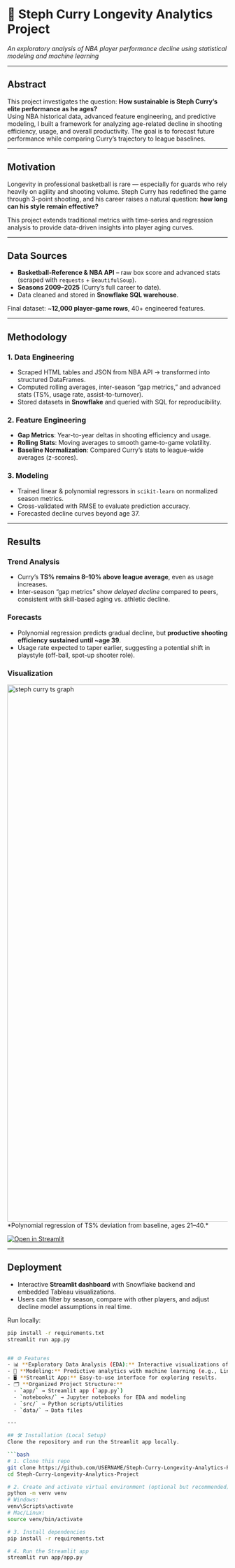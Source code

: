 # 🏀 Steph Curry Longevity Analytics Project
*An exploratory analysis of NBA player performance decline using statistical modeling and machine learning*

---

## Abstract
This project investigates the question: **How sustainable is Steph Curry’s elite performance as he ages?**  
Using NBA historical data, advanced feature engineering, and predictive modeling, I built a framework for analyzing age-related decline in shooting efficiency, usage, and overall productivity. The goal is to forecast future performance while comparing Curry’s trajectory to league baselines.

---

## Motivation
Longevity in professional basketball is rare — especially for guards who rely heavily on agility and shooting volume. Steph Curry has redefined the game through 3-point shooting, and his career raises a natural question: **how long can his style remain effective?**

This project extends traditional metrics with time-series and regression analysis to provide data-driven insights into player aging curves.

---

## Data Sources
- **Basketball-Reference & NBA API** – raw box score and advanced stats (scraped with `requests` + `BeautifulSoup`).  
- **Seasons 2009–2025** (Curry’s full career to date).  
- Data cleaned and stored in **Snowflake SQL warehouse**.  

Final dataset: ~**12,000 player-game rows**, 40+ engineered features.

---

## Methodology

### 1. Data Engineering
- Scraped HTML tables and JSON from NBA API → transformed into structured DataFrames.  
- Computed rolling averages, inter-season “gap metrics,” and advanced stats (TS%, usage rate, assist-to-turnover).  
- Stored datasets in **Snowflake** and queried with SQL for reproducibility.  

### 2. Feature Engineering
- **Gap Metrics**: Year-to-year deltas in shooting efficiency and usage.  
- **Rolling Stats**: Moving averages to smooth game-to-game volatility.  
- **Baseline Normalization**: Compared Curry’s stats to league-wide averages (z-scores).  

### 3. Modeling
- Trained linear & polynomial regressors in `scikit-learn` on normalized season metrics.  
- Cross-validated with RMSE to evaluate prediction accuracy.  
- Forecasted decline curves beyond age 37.  

---

## Results

### Trend Analysis
- Curry’s **TS% remains 8–10% above league average**, even as usage increases.  
- Inter-season “gap metrics” show *delayed decline* compared to peers, consistent with skill-based aging vs. athletic decline.

### Forecasts
- Polynomial regression predicts gradual decline, but **productive shooting efficiency sustained until ~age 39**.  
- Usage rate expected to taper earlier, suggesting a potential shift in playstyle (off-ball, spot-up shooter role).  

### Visualization
<img width="2539" height="1228" alt="steph curry ts graph" src="https://github.com/user-attachments/assets/0c4d2066-0454-4749-bdd2-becb321bf673" />
*Polynomial regression of TS% deviation from baseline, ages 21–40.*

[![Open in Streamlit](https://static.streamlit.io/badges/streamlit_badge_black_white.svg)](https://steph-curry-longevity-analytics-projectgit-atbk2hxbfpauueppznd.streamlit.app/)

---

## Deployment
- Interactive **Streamlit dashboard** with Snowflake backend and embedded Tableau visualizations.  
- Users can filter by season, compare with other players, and adjust decline model assumptions in real time.  

Run locally:
```bash
pip install -r requirements.txt
streamlit run app.py


## ⚙️ Features
- 📊 **Exploratory Data Analysis (EDA):** Interactive visualizations of Curry’s career statistics.  
- 🔮 **Modeling:** Predictive analytics with machine learning (e.g., Linear Regression).  
- 🖥️ **Streamlit App:** Easy-to-use interface for exploring results.  
- 🗂️ **Organized Project Structure:**
  - `app/` → Streamlit app (`app.py`)
  - `notebooks/` → Jupyter notebooks for EDA and modeling
  - `src/` → Python scripts/utilities
  - `data/` → Data files

---

## 🛠️ Installation (Local Setup)
Clone the repository and run the Streamlit app locally.

```bash
# 1. Clone this repo
git clone https://github.com/USERNAME/Steph-Curry-Longevity-Analytics-Project.git
cd Steph-Curry-Longevity-Analytics-Project

# 2. Create and activate virtual environment (optional but recommended)
python -m venv venv
# Windows:
venv\Scripts\activate
# Mac/Linux:
source venv/bin/activate

# 3. Install dependencies
pip install -r requirements.txt

# 4. Run the Streamlit app
streamlit run app/app.py


















